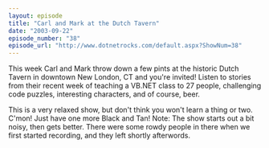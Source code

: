 ```yaml
---
layout: episode
title: "Carl and Mark at the Dutch Tavern"
date: "2003-09-22"
episode_number: "38"
episode_url: "http://www.dotnetrocks.com/default.aspx?ShowNum=38"
---
```


This week Carl and Mark throw down a few pints at the historic Dutch Tavern in downtown New London, CT and you're invited! Listen to stories from their recent week of teaching a VB.NET class to 27 people, challenging code puzzles, interesting characters, and of course, beer.

This is a very relaxed show, but don't think you won't learn a thing or two. C'mon! Just have one more Black and Tan! 
Note: The show starts out a bit noisy, then gets better. There were some rowdy people in there when we first started recording, and they left shortly afterwords.


